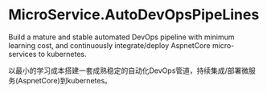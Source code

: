 # MicroService.AutoDevOpsPipeLines
Build a mature and stable automated DevOps pipeline with minimum learning cost, and continuously integrate/deploy AspnetCore micro-services to kubernetes.

以最小的学习成本搭建一套成熟稳定的自动化DevOps管道，持续集成/部署微服务(AspnetCore)到kubernetes。
